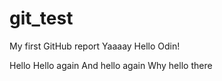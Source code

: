 # git_test
My first GitHub report Yaaaay
Hello Odin!

Hello 
Hello again
And hello again
Why hello there